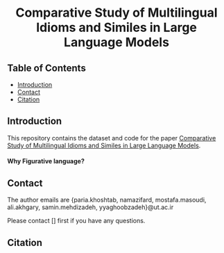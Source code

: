 # <p align="center">Comparative Study of Multilingual Idioms and Similes in Large Language Models</p>

## Table of Contents
* [Introduction](#introduction)
* [Contact](#contact)
* [Citation](#citation)

## Introduction
This repository contains the dataset and code for the paper [Comparative Study of Multilingual Idioms and Similes in Large Language Models](https://arxiv.org/abs/).

#### Why Figurative language?

## Contact 

The author emails are {paria.khoshtab, namazifard, mostafa.masoudi, ali.akhgary, samin.mehdizadeh, yyaghoobzadeh}@ut.ac.ir

Please contact [] first if you have any questions.

## Citation 
